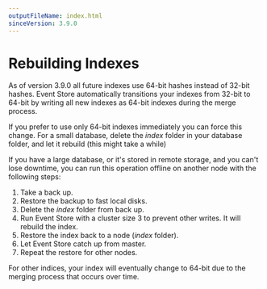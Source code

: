 ```yaml
---
outputFileName: index.html
sinceVersion: 3.9.0
---
```


# Rebuilding Indexes

As of version 3.9.0 all future indexes use 64-bit hashes instead of 32-bit hashes. Event Store automatically transitions your indexes from 32-bit to 64-bit by writing all new indexes as 64-bit indexes during the merge process.

If you prefer to use only 64-bit indexes immediately you can force this change. For a small database, delete the _index_ folder in your database folder, and let it rebuild (this might take a while)

If you have a large database, or it's stored in remote storage, and you can't lose downtime, you can run this operation offline on another node with the following steps:

1.  Take a back up.
2.  Restore the backup to fast local disks.
3.  Delete the _index_ folder from back up.
4.  Run Event Store with a cluster size 3 to prevent other writes. It will rebuild the index.
5.  Restore the index back to a node (_index_ folder).
6.  Let Event Store catch up from master.
7.  Repeat the restore for other nodes.

For other indices, your index will eventually change to 64-bit due to the merging process that occurs over time.

